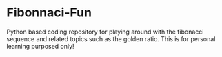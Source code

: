 # Fibonnaci-Fun
Python based coding repository for playing around with the fibonacci sequence and related topics such as the golden ratio. This is for personal learning purposed only!
